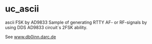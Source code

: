 # uc_ascii
ascii FSK by AD9833
Sample of generating RTTY AF- or RF-signals by using DDS AD9833 circuit´s 2FSK ability.

See www.db0inn.darc.de
